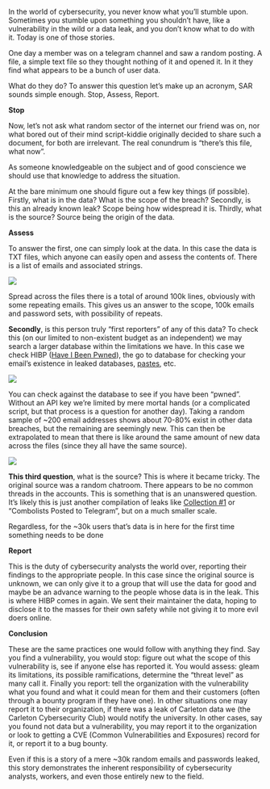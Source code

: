 <!-- title: The SAR Approach: Responding to Data Leaks with Integrity -->
<!-- author: Maxwell -->

In the world of cybersecurity, you never know what you’ll stumble upon. Sometimes you stumble upon something you shouldn’t have, like a vulnerability in the wild or a data leak, and you don’t know what to do with it. Today is one of those stories.

One day a member was on a telegram channel and saw a random posting. A file, a simple text file so they thought nothing of it and opened it. In it they find what appears to be a bunch of user data.

What do they do? To answer this question let’s make up an acronym, SAR sounds simple enough. Stop, Assess, Report.

__**Stop**__

Now, let’s not ask what random sector of the internet our friend was on, nor what bored out of their mind script-kiddie originally decided to share such a document, for both are irrelevant. The real conundrum is “there’s this file, what now”.

As someone knowledgeable on the subject and of good conscience we should use that knowledge to address the situation.

At the bare minimum one should figure out a few key things (if possible). Firstly, what is in the data? What is the scope of the breach? Secondly, is this an already known leak? Scope being how widespread it is. Thirdly, what is the source? Source being the origin of the data.

__**Assess**__

To answer the first, one can simply look at the data. In this case the data is TXT files, which anyone can easily open and assess the contents of. There is a list of emails and associated strings.

![](/img/pastecontent.png)

Spread across the files there is a total of around 100k lines, obviously with some repeating emails. This gives us an answer to the scope, 100k emails and password sets, with possibility of repeats.

__Secondly__, is this person truly “first reporters” of any of this data? To check this (on our limited to non-existent budget as an independent) we may search a larger database within the limitations we have. In this case we check HIBP ([Have I Been Pwned](https://haveibeenpwned.com/)), the go to database for checking your email’s existence in leaked databases, [pastes](https://haveibeenpwned.com/Pastes), etc.

![](/img/HIBP_1.png)

You can check against the database to see if you have been “pwned”. Without an API key we’re limited by mere mortal hands (or a complicated script, but that process is a question for another day). Taking a random sample of ~200 email addresses shows about 70-80% exist in other data breaches, but the remaining are seemingly new. This can then be extrapolated to mean that there is like around the same amount of new data across the files (since they all have the same source).

![](/img/HIBP_2.png)

__This third question__, what is the source? This is where it became tricky. The original source was a random chatroom. There appears to be no common threads in the accounts. This is something that is an unanswered question. It’s likely this is just another compilation of leaks like [Collection #1](https://www.troyhunt.com/the-773-million-record-collection-1-data-reach/) or “Combolists Posted to Telegram”, but on a much smaller scale.

Regardless, for the ~30k users that’s data is in here for the first time something needs to be done

__**Report**__

This is the duty of cybersecurity analysts the world over, reporting their findings to the appropriate people. In this case since the original source is unknown, we can only give it to a group that will use the data for good and maybe be an advance warning to the people whose data is in the leak. This is where HIBP comes in again. We sent their maintainer the data, hoping to disclose it to the masses for their own safety while not giving it to more evil doers online.

__**Conclusion**__

These are the same practices one would follow with anything they find. Say you find a vulnerability, you would stop: figure out what the scope of this vulnerability is, see if anyone else has reported it. You would assess: gleam its limitations, its possible ramifications, determine the “threat level” as many call it. Finally you report: tell the organization with the vulnerability what you found and what it could mean for them and their customers (often through a bounty program if they have one). In other situations one may report it to their organization, if there was a leak of Carleton data we (the Carleton Cybersecurity Club) would notify the university. In other cases, say you found not data but a vulnerability, you may report it to the organization or look to getting a CVE (Common Vulnerabilities and Exposures) record for it, or report it to a bug bounty.

Even if this is a story of a mere ~30k random emails and passwords leaked, this story demonstrates the inherent responsibility of cybersecurity analysts, workers, and even those entirely new to the field.
